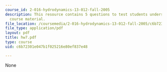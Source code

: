 ```yaml
---
course_id: 2-016-hydrodynamics-13-012-fall-2005
description: This resource contains 5 questions to test students understanding of
  course material.
file_location: /coursemedia/2-016-hydrodynamics-13-012-fall-2005/c6b72301e047b1f025216e80ef837e48_hw7.pdf
file_type: application/pdf
layout: pdf
title: hw7.pdf
type: course
uid: c6b72301e047b1f025216e80ef837e48

---
```

None